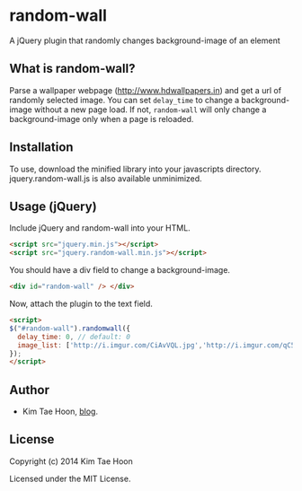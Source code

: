 random-wall
===========

A jQuery plugin that randomly changes background-image of an element

What is random-wall?
--------------------

Parse a wallpaper webpage (http://www.hdwallpapers.in) and get a url of randomly selected image. You can set ``delay_time`` to change a background-image without a new page load. If not, ``random-wall`` will only change a background-image only when a page is reloaded.


Installation
------------

To use, download the minified library into your javascripts directory. jquery.random-wall.js is also available unminimized.


Usage (jQuery)
-----------------

Include jQuery and random-wall into your HTML.

```html
<script src="jquery.min.js"></script>
<script src="jquery.random-wall.min.js"></script>
```

You should have a div field to change a background-image.

```html
<div id="random-wall" /> </div>
```

Now, attach the plugin to the text field.

```html
<script>
$("#random-wall").randomwall({
  delay_time: 0, // default: 0
  image_list: ['http://i.imgur.com/CiAvVQL.jpg','http://i.imgur.com/qC5Nprs.jpg'],
});
</script>
```

Author
-------

- Kim Tae Hoon, [blog](http://carpedm20.us.to).

License
-------

Copyright (c) 2014 Kim Tae Hoon

Licensed under the MIT License.

